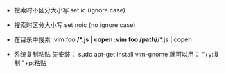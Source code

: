 * 搜索时不区分大小写
  set ic (ignore case)
* 搜索时区分大小写
  set noic (no ignore case)
* 在目录中搜索
  :vim foo **/*.js | copen
  :vim foo /path/**/*.js | copen

* 系统复制粘贴
先安装：
sudo apt-get install vim-gnome
就可以用：
“+y:复制
"+p:粘贴
